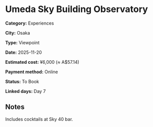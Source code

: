 # Umeda Sky Building Observatory

**Category:** Experiences

**City:** Osaka

**Type:** Viewpoint

**Date:** 2025-11-20

**Estimated cost:** ¥6,000 (≈ A$57.14)

**Payment method:** Online

**Status:** To Book

**Linked days:** Day 7

## Notes
Includes cocktails at Sky 40 bar.
